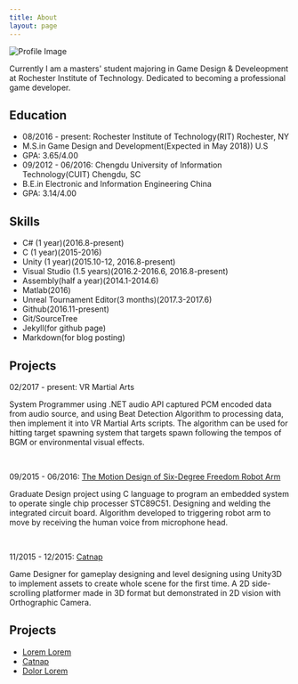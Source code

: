 ```yaml
---
title: About
layout: page
---
```

![Profile Image]( {{site.url}}/assets/images/about.jpg )

<p>Currently I am a masters' student majoring in Game Design & Develeopment at Rochester Institute of Technology. Dedicated to becoming a professional game developer. </p>

<h2>Education</h2>
<ul class="education-list">
	<li>08/2016 - present: Rochester Institute of Technology(RIT)                    Rochester, NY</li>
	<li>                  M.S.in Game Design and Development(Expected in May 2018))  U.S          </li>
	<li>                  GPA: 3.65/4.00          </li>
	<li>09/2012 - 06/2016: Chengdu University of Information Technology(CUIT)        Chengdu,  SC</li>
	<li>                  B.E.in Electronic and Information Engineering              China          </li>
	<li>                  GPA: 3.14/4.00          </li>
</ul>

<h2>Skills</h2>

<ul class="skill-list">
	<li>C# (1 year)(2016.8-present)</li>
	<li>C (1 year)(2015-2016)</li>
	<li>Unity (1 year)(2015.10-12, 2016.8-present)</li>
	<li>Visual Studio (1.5 years)(2016.2-2016.6, 2016.8-present)</li>
	<li>Assembly(half a year)(2014.1-2014.6)</li>
	<li>Matlab(2016)</li>
	<li>Unreal Tournament Editor(3 months)(2017.3-2017.6)</li>
	<li>Github(2016.11-present)</li>
	<li>Git/SourceTree</li>
	<li>Jekyll(for github page)</li>
	<li>Markdown(for blog posting)</li>		
	
</ul>
<h2>Projects</h2>

<p>02/2017 - present:	VR Martial Arts </p>
<p>System Programmer using .NET audio API captured PCM encoded data from audio source, and using Beat Detection Algorithm to processing data, then implement it into VR Martial Arts scripts. The algorithm can be used for hitting target spawning system that targets spawn following the tempos of BGM or environmental visual effects. </p>

<p><br /></p>
<p>09/2015 - 06/2016:   <a href="https://youtu.be/P91Bkuq6pZ8/">The Motion Design of Six-Degree Freedom Robot Arm </a></p>
<p>Graduate Design project using C language to program an embedded system to operate single chip processer STC89C51. Designing and welding the integrated circuit board. Algorithm developed to triggering robot arm to move by receiving the human voice from microphone head. </p>

<p><br /></p>
<p>11/2015 - 12/2015:	<a href="https://youtu.be/6eqLVrvtyuQ/">Catnap </a> </p>
<p>Game Designer for gameplay designing and level designing using Unity3D to implement assets to create whole scene for the first time. A 2D side-scrolling platformer made in 3D format but demonstrated in 2D vision with Orthographic Camera. </p>
	

<h2>Projects</h2>
<ul>
	<li><a href="https://github.com/">Lorem Lorem</a></li>
	<li><a href="https://youtu.be/6eqLVrvtyuQ/">Catnap </a></li>
	<li><a href="https://github.com/">Dolor Lorem</a></li>
</ul>
